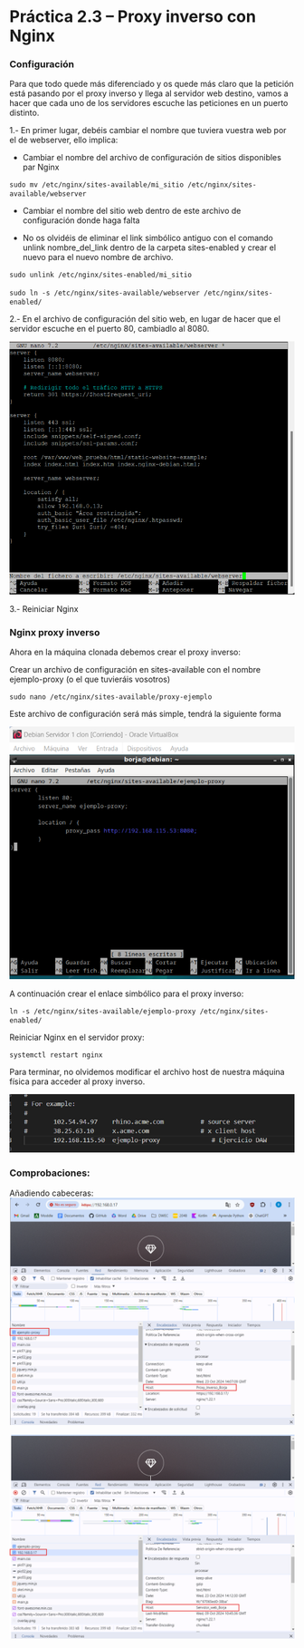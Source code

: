 # Práctica 2.3 – Proxy inverso con Nginx

### Configuración

Para que todo quede más diferenciado y os quede más claro que la petición está pasando por el proxy inverso y llega al servidor web destino, vamos a hacer que cada uno de los servidores escuche las peticiones en un puerto distinto.

1.- En primer lugar, debéis cambiar el nombre que tuviera vuestra web por el de webserver, ello implica:

- Cambiar el nombre del archivo de configuración de sitios disponibles par Nginx

```
sudo mv /etc/nginx/sites-available/mi_sitio /etc/nginx/sites-available/webserver
```
        

- Cambiar el nombre del sitio web dentro de este archivo de configuración donde haga falta

- No os olvidéis de eliminar el link simbólico antiguo con el comando unlink nombre_del_link dentro de la carpeta sites-enabled y crear el nuevo para el nuevo nombre de archivo.

```
sudo unlink /etc/nginx/sites-enabled/mi_sitio

sudo ln -s /etc/nginx/sites-available/webserver /etc/nginx/sites-enabled/
```

2.- En el archivo de configuración del sitio web, en lugar de hacer que el servidor escuche en el puerto 80, cambiadlo al 8080.

![alt text](assets/images/image-30.png)

3.- Reiniciar Nginx

### Nginx proxy inverso

Ahora en la máquina clonada debemos crear el proxy inverso:

Crear un archivo de configuración en sites-available con el nombre ejemplo-proxy (o el que tuvieráis vosotros)

```
sudo nano /etc/nginx/sites-available/proxy-ejemplo
```

Este archivo de configuración será más simple, tendrá la siguiente forma

![alt text](assets/images/image-31.png)

A continuación crear el enlace simbólico para el proxy inverso:

```
ln -s /etc/nginx/sites-available/ejemplo-proxy /etc/nginx/sites-enabled/
```

Reiniciar Nginx en el servidor proxy:

```
systemctl restart nginx
```

Para terminar, no olvidemos modificar el archivo host de nuestra máquina física para acceder al proxy inverso.

![alt text](assets/images/image-32.png)

### Comprobaciones:

Añadiendo cabeceras:
![alt text](assets/images/image-33.png)

![alt text](assets/images/image-34.png)